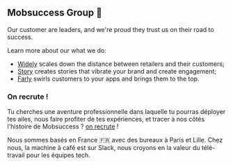 ## Mobsuccess Group 🚀

Our customer are leaders, and we're proud they trust us on their road to success.

Learn more about our what we do:
- [Widely](https://www.wide.ly/) scales down the distance between retailers and their customers;
- [Story](https://www.storysuccess.fr/) creates stories that vibrate your brand and create engagement;
- [Farly](https://www.farly.io) swirls customers to your apps and brings them to the top.

### On recrute !

Tu cherches une aventure professionnelle dans laquelle tu pourras déployer tes ailes, nous faire profiter de tes expériences, et tracer à nos côtés l'histoire de Mobsuccess ? [on recrute](https://www.welcometothejungle.com/fr/companies/mobsuccess) !

Nous sommes basés en France 🇫🇷 avec des bureaux à Paris et Lille. Chez nous, la machine à café est sur Slack, nous croyons en la valeur du télé-travail pour les équipes tech.
